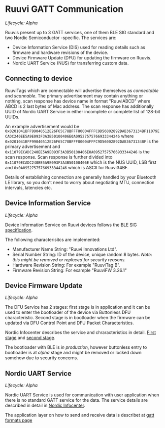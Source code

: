 # Ruuvi GATT Communication
*Lifecycle: Alpha*

Ruuvis present up to 3 GATT services, one of them BLE SIG standard and two Nordic Semiconductor -specific. 
The services are: 
 * Device Information Service (DIS) used for reading details such as firmware and hardware revisions of the device.
 * Device Firmware Update (DFU) for updating the firmware on Ruuvis. 
 * Nordic UART Service (NUS) for transferring custom data.

## Connecting to device
RuuviTags which are connectable will advertise themselves as _connectable_ and _scannable_.
The primary advertisement may contain anything or nothing, scan response has device name in format
"RuuviABCD" where ABCD is 2 last bytes of Mac address. The scan response has additionally UUID
of Nordic UART Service in either incomplete or complete list of 128-bit UUIDs. 

An example advertisement would be `0x0201041BFF99040512E26F65C78BFFF80004FFFC9D56002892DAB3673134BF11079ECADC240EE5A9E093F3A3B50100406E0A09527575766933344246`
where `0x0201041BFF99040512E26F65C78BFFF80004FFFC9D56002892DAB3673134BF` is the primary advertisement 
and `0x11079ECADC240EE5A9E093F3A3B50100406E0A09527575766933344246` is the scan response. 
Scan response is further divided into 
`0x11079ECADC240EE5A9E093F3A3B50100406E` which is the NUS UUID, LSB first and 
`0x0A09527575766933344246` which is ASCII for Ruuvi34BF.

Details of establishing connection are generally handled by your Bluetooth LE library, so
you don't need to worry about negotiating MTU, connection intervals, latencies etc. 

## Device Information Service
*Lifecycle: Alpha* 

Device Information Service on Ruuvi devices follows the BLE SIG [specification](https://www.bluetooth.org/docman/handlers/downloaddoc.ashx?doc_id=244369). 

The following characterisitcs are implemented:
 * Manufacturer Name String: "Ruuvi Innovations Ltd". 
 * Serial Number String: ID of the device, unique random 8 bytes. _Note: this might be removed or replaced for security reasons._
 * Hardware Revision String: For example "RuuviTag B". 
 * Firmware Revision String: For example "RuuviFW 3.26.1"

## Device Firmware Update
*Lifecycle: Alpha* 

The DFU Service has 2 stages: first stage is in application and it can be used to enter
the bootloader of the device via Buttonless DFU characteristic. Second stage is in bootloader
when the firmware can be updated via DFU Control Point and DFU Packet Characteristics. 

Nordic Infocenter describes the service and chraracteristics in detail. [First stage](https://infocenter.nordicsemi.com/index.jsp?topic=%2Fcom.nordic.infocenter.sdk5.v15.0.0%2Fservice_dfu.html) and [second stage](https://infocenter.nordicsemi.com/topic/com.nordic.infocenter.sdk5.v15.0.0/lib_dfu_transport_ble.html?cp=5_5_1_3_5_2_2).

The bootloader with BLE is *in production*, however buttonless entry to bootloader is at *alpha* stage and might be 
removed or locked down somehow due to security concerns.

## Nordic UART Service
*Lifecycle: Alpha* 

Nordic UART Service is used for communication with user application when there is no standard GATT service for the data.
The service details are described in detail in [Nordic Infocenter](https://infocenter.nordicsemi.com/index.jsp?topic=%2Fcom.nordic.infocenter.sdk5.v14.0.0%2Fble_sdk_app_nus_eval.html). 

The application layer on how to send and receive data is describet at [gatt formats page](./gatt_formats.mdß)
